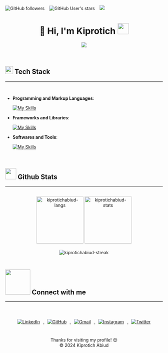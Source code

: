 <img alt="GitHub followers" src="https://img.shields.io/github/followers/kiprotichabiud?style=social"> &nbsp;&nbsp; 
<img alt="GitHub User's stars" src="https://img.shields.io/github/stars/kiprotichabiud?style=social"> &nbsp;&nbsp; 
<img src="https://visitor-badge.laobi.icu/badge?page_id=kiprotichabiud" />

<h1 align="center">👋 Hi, I'm Kiprotich <img src="https://media.giphy.com/media/TEnXkcsHrP4YedChhA/giphy.gif" width="35"></h1>

<p align="center">
<a href="https://github.com/kiprotichabiud">
    <img src="https://readme-typing-svg.herokuapp.com/?lines=Frontend%20Developer;Backend%20Developer;Full%20Stack%20Developer&font=Poppins&center=true&width=650&height=120&color=58a6ff&vCenter=true&size=45">
</a>

</p>

<br>

## <img src="https://media2.giphy.com/media/QssGEmpkyEOhBCb7e1/giphy.gif?cid=ecf05e47a0n3gi1bfqntqmob8g9aid1oyj2wr3ds3mg700bl&rid=giphy.gif" width="25"> <b>Tech Stack</b>

---

<br>

<p align="center">

- **Programming and Markup Languages**:

  [![My Skills](https://skillicons.dev/icons?i=js,html,css,python)](https://skillicons.dev)

- **Frameworks and Libraries**:

  [![My Skills](https://skillicons.dev/icons?i=react,postgres,flask)](https://skillicons.dev)

- **Softwares and Tools**:

  [![My Skills](https://skillicons.dev/icons?i=bash,discord,figma,git,github,postman,vscode)](https://skillicons.dev)

<br>
</p>

## <img src="https://media.giphy.com/media/iY8CRBdQXODJSCERIr/giphy.gif" width="35"> <b>Github Stats</b>

---

<br>

<div align="center">
  <img height="150em" src="https://github-readme-stats.vercel.app/api?username=kiprotichabiud&theme=default&show_icons=true&hide_border=true&count_private=true" alt="kiprotichabiud-langs"/>
  <img height="150em" src="https://github-readme-stats.vercel.app/api/top-langs/?username=kiprotichabiud&theme=default&show_icons=true&hide_border=true&layout=compact" alt="kiprotichabiud-stats"/>
</div>

<br>

<div align="center">
  <img src="https://streak-stats.demolab.com?user=kiprotichabiud&theme=default&hide_border=true)" alt="kiprotichabiud-streak"/>
</div>

<br>

## <img src="https://raw.githubusercontent.com/ShahriarShafin/ShahriarShafin/main/Assets/handshake.gif" width="80"> <b>Connect with me</b>

---

<br>

<p align="center">
  <div align="center" class="icons-social">
    <a target="_blank" href="https://www.linkedin.com/in/kiprotich-abiud/">
      <img src="https://img.icons8.com/fluency/48/null/linkedin-circled.png" alt="LinkedIn" style="margin: 10px;">
    </a>
    <a target="_blank" href="https://github.com/kiprotichabiud">
      <img src="https://img.icons8.com/fluency/48/null/github.png" alt="GitHub" style="margin: 10px;">
    </a>
    <a target="_blank" href="mailto:abiudlang@gmail.com">
      <img src="https://img.icons8.com/fluency/48/null/gmail.png" alt="Gmail" style="margin: 10px;">
    </a>
    <a target="_blank" href="https://www.instagram.com/abiud_kiprotich/">
      <img src="https://img.icons8.com/fluency/48/null/instagram-new.png" alt="Instagram" style="margin: 10px;">
    </a>
    <a target="_blank" href="https://twitter.com/kiprotichabiud">
      <img src="https://img.icons8.com/fluency/48/null/twitter.png" alt="Twitter" style="margin: 10px;">
    </a>
  </div>
</p>

<br>

<div align="center">
  Thanks for visiting my profile! 😊<br/>
  &copy; 2024 Kiprotich Abiud
</div>

